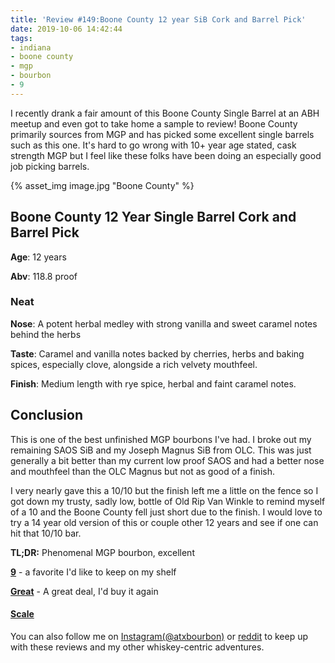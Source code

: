 ```yaml
---
title: 'Review #149:Boone County 12 year SiB Cork and Barrel Pick'
date: 2019-10-06 14:42:44
tags:
- indiana
- boone county
- mgp
- bourbon
- 9
---
```


I recently drank a fair amount of this Boone County Single Barrel at an ABH meetup and even got to take home a sample to review! Boone County primarily sources from MGP and has picked some excellent single barrels such as this one. It's hard to go wrong with 10+ year age stated, cask strength MGP but I feel like these folks have been doing an especially good job picking barrels.

{% asset_img image.jpg "Boone County" %}

## Boone County 12 Year Single Barrel Cork and Barrel Pick
**Age**: 12 years

**Abv**: 118.8 proof

### Neat
**Nose**: A potent herbal medley with strong vanilla and sweet caramel notes behind the herbs

**Taste**: Caramel and vanilla notes backed by cherries, herbs and baking spices, especially clove, alongside a rich velvety mouthfeel.

**Finish**: Medium length with rye spice, herbal and faint caramel notes.

## Conclusion
This is one of the best unfinished MGP bourbons I've had. I broke out my remaining SAOS SiB and my Joseph Magnus SiB from OLC. This was just generally a bit better than my current low proof SAOS and had a better nose and mouthfeel than the OLC Magnus but not as good of a finish.

I very nearly gave this a 10/10 but the finish left me a little on the fence so I got down my trusty, sadly low, bottle of Old Rip Van Winkle to remind myself of a 10 and the Boone County fell just short due to the finish. I would love to try a 14 year old version of this or couple other 12 years and see if one can hit that 10/10 bar.

**TL;DR:** Phenomenal MGP bourbon, excellent 


[**9**](https://atxbourbon.com/tags/9/) - a favorite I'd like to keep on my shelf

[**Great**](https://atxbourbon.com/tags/great-value/) - A great deal, I'd buy it again


#### [Scale](http://atxbourbon.com/Scale/)

You can also follow me on [Instagram(@atxbourbon)](https://www.instagram.com/atxbourbon/) or [reddit](https://www.reddit.com/r/scottmotorraddrinks/) to keep up with these reviews and my other whiskey-centric adventures.
